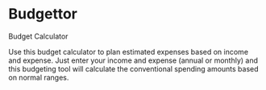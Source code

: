 # Budgettor
Budget Calculator

Use this budget calculator to plan estimated expenses based on income and expense. Just enter your income and expense (annual or monthly) and this budgeting tool will calculate the conventional spending amounts based on normal ranges.
